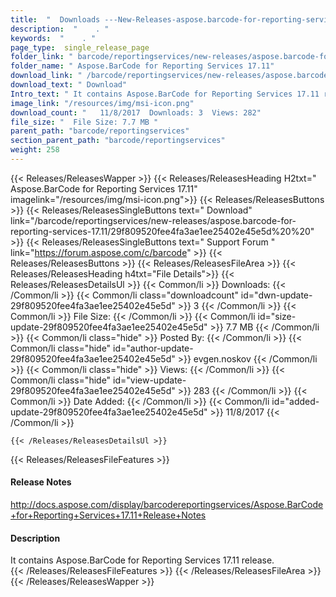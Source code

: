 ```yaml
---
title:  "  Downloads ---New-Releases-aspose.barcode-for-reporting-services-17.11 . " 
description:  "    . " 
keywords:  "    . " 
page_type:  single_release_page
folder_link: " barcode/reportingservices/new-releases/aspose.barcode-for-reporting-services-17.11/"
folder_name: " Aspose.BarCode for Reporting Services 17.11"
download_link: " /barcode/reportingservices/new-releases/aspose.barcode-for-reporting-services-17.11/29f809520fee4fa3ae1ee25402e45e5d"
download_text: " Download"
Intro_text: " It contains Aspose.BarCode for Reporting Services 17.11 release."
image_link: "/resources/img/msi-icon.png"
download_count: "   11/8/2017  Downloads: 3  Views: 282"
file_size: "  File Size: 7.7 MB "
parent_path: "barcode/reportingservices"
section_parent_path: "barcode/reportingservices"
weight: 258
---
```


{{< Releases/ReleasesWapper >}}
  {{< Releases/ReleasesHeading H2txt=" Aspose.BarCode for Reporting Services 17.11" imagelink="/resources/img/msi-icon.png">}}
  {{< Releases/ReleasesButtons >}}
    {{< Releases/ReleasesSingleButtons text=" Download" link="/barcode/reportingservices/new-releases/aspose.barcode-for-reporting-services-17.11/29f809520fee4fa3ae1ee25402e45e5d%20%20" >}}
    {{< Releases/ReleasesSingleButtons text=" Support Forum " link="https://forum.aspose.com/c/barcode" >}}
  {{< Releases/ReleasesButtons >}}
  {{< Releases/ReleasesFileArea >}}
    {{< Releases/ReleasesHeading h4txt="File Details">}}
    {{< Releases/ReleasesDetailsUl >}}
            {{< Common/li  >}} Downloads: {{< /Common/li >}} 
      {{< Common/li class="downloadcount" id="dwn-update-29f809520fee4fa3ae1ee25402e45e5d" >}} 3 {{< /Common/li >}} 
      {{< Common/li  >}} File Size: {{< /Common/li >}} 
      {{< Common/li id="size-update-29f809520fee4fa3ae1ee25402e45e5d" >}} 7.7 MB {{< /Common/li >}} 
      {{< Common/li  class="hide" >}} Posted By: {{< /Common/li >}} 
      {{< Common/li class="hide" id="author-update-29f809520fee4fa3ae1ee25402e45e5d" >}} evgen.noskov {{< /Common/li >}} 
      {{< Common/li class="hide"  >}} Views: {{< /Common/li >}} 
      {{< Common/li class="hide" id="view-update-29f809520fee4fa3ae1ee25402e45e5d" >}} 283 {{< /Common/li >}} 
      {{< Common/li  >}} Date Added: {{< /Common/li >}} 
      {{< Common/li id="added-update-29f809520fee4fa3ae1ee25402e45e5d" >}} 11/8/2017 {{< /Common/li >}} 

    {{< /Releases/ReleasesDetailsUl >}}

  {{< Releases/ReleasesFileFeatures >}}
      <h4>Release Notes</h4><div><a href="http://docs.aspose.com/display/barcodereportingservices/Aspose.BarCode+for+Reporting+Services+17.11+Release+Notes">http://docs.aspose.com/display/barcodereportingservices/Aspose.BarCode+for+Reporting+Services+17.11+Release+Notes</a></div><h4>Description</h4><div class="HTMLDescription">It contains Aspose.BarCode for Reporting Services 17.11 release.</div>
  {{< /Releases/ReleasesFileFeatures >}}
 {{< /Releases/ReleasesFileArea >}}
{{< /Releases/ReleasesWapper >}}


